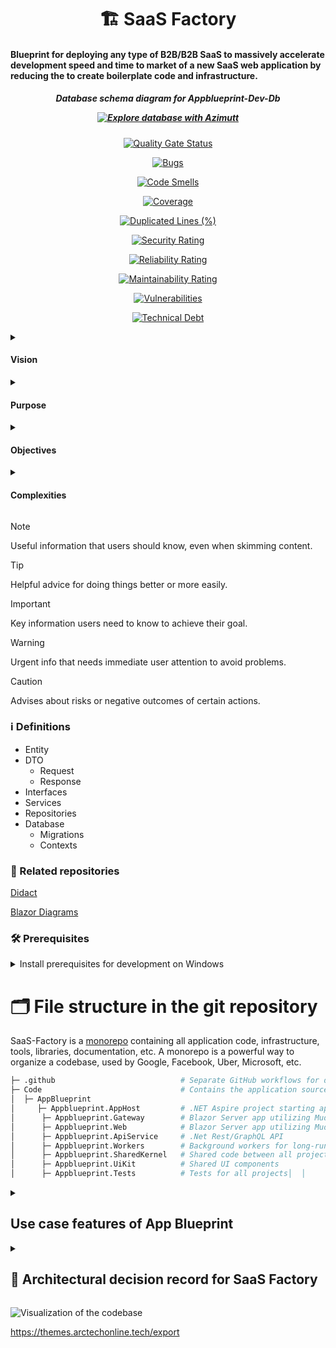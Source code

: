 <h1 align="center">  🏗️ SaaS Factory </h1>

<h4> Blueprint for deploying any type of B2B/B2B SaaS to massively accelerate development speed and time to market of a new SaaS web application by reducing the to create boilerplate code and infrastructure.
 </h4>

 <h5 align="center">

<p> Database schema diagram for Appblueprint-Dev-Db </p>

[![Explore database with Azimutt](https://img.shields.io/badge/PostgreSQL-browse_online-gray?labelColor=4169E1&logo=postgresql&logoColor=fff&style=flat)](https://azimutt.app/create?sql=https://diagram-hosting-proxy.casper-c7c.workers.dev/schema.sql)

</h5>

<div align="center">

[![Quality Gate Status](https://sonarcloud.io/api/project_badges/measure?metric=alert_status)](https://sonarcloud.io/summary/new_code?)

[![Bugs](https://sonarcloud.io/api/project_badges/measure?metric=bugs)](https://sonarcloud.io/summary/new_code?)

[![Code Smells](https://sonarcloud.io/api/project_badges/measure?metric=code_smells)](https://sonarcloud.io/summary/new_code)

[![Coverage](https://sonarcloud.io/api/project_badges/measure?metric=coverage)](https://sonarcloud.io/summary/new_code)

[![Duplicated Lines (%)](https://sonarcloud.io/api/project_badges/measure?&metric=duplicated_lines_density)](https://sonarcloud.io/summary/new_code?)

[![Security Rating](https://sonarcloud.io/api/project_badges/measure?&metric=security_rating)](https://sonarcloud.io/component_measures?id=&metric=Security)

[![Reliability Rating](https://sonarcloud.io/api/project_badges/measure?project=&metric=reliability_rating&)](https://sonarcloud.io/component_measures?id=&metric=Reliability)

[![Maintainability Rating](https://sonarcloud.io/api/project_badges/measure?project=&metric=sqale_rating&)](https://sonarcloud.io/component_measures?id=&metric=Maintainability)

[![Vulnerabilities](https://sonarcloud.io/api/project_badges/measure?project=&metric=vulnerabilities&)](https://sonarcloud.io/project/issues?id=&resolved=false&types=VULNERABILITY)

[![Technical Debt ](https://sonarcloud.io/api/project_badges/measure?project=&metric=sqale_index&)](https://sonarcloud.io/component_measures?id=&metric=squale_index)

</div>

 <details>

 <summary> 
   <h4>Vision </h4>  
 </summary> 

 Deploying a new SaaS app project working with one command via the Developer Cli and then adding features specific to the application, while all the fundamental is in place already in under 30 minutes

 </details>
 
 <details>

 <summary>
  <h4>Purpose </h4>  
 </summary> 


 </details>
 
 <details>

 <summary>

<h4> Objectives </h4>
  
 </summary>

- Fun to work with and develop
- Consolidated shared infrastructure
- Fast continuous deployment of code to infrastructure (deploy automatically after passing automated QA environment testing processes)
- Cost-effective
- Secure
- Fast development on new or existing software-as-a-service projects
- familiar tech stack (C# as much as possible)
- Minimal technical debt (standardized implementations, code clean up, modular flexible structure, tracking, and maintenance of code and database migration drift)
- Mono repo for SaaS deployment manager system and boilerplate code for deploying SaaS web app project in a separate repo
- Automated processes
- Disaster recovery implementation
- Automated documentation
- Dev, QA (automated), staging, and production environment
- Cloudagnostic (can easily be migrated to another cloud provider such as Digital Ocean/Hetzner/Linode/Render.com/Railway.com

</details>

<details>

<summary>
  <h4>  Complexities </h4>
</summary>

- Maintaining and keeping multiple deployed SaaS web applications up to date to mitigate technical debt
- Adhering to a high-level perspective and focus while being able to deepdive into low level programming and troubleshooting
- MVP status - When and how can the first SaaS Factory App be deployed?
- Should Deployment Manager be added in version 2 of SaaS Factory and how can existing deployed SaaS web apps be consolidated and migrated?
  
</details>  



> [!NOTE]
> Useful information that users should know, even when skimming content.

> [!TIP]
> Helpful advice for doing things better or more easily.

> [!IMPORTANT]
> Key information users need to know to achieve their goal.

> [!WARNING]
> Urgent info that needs immediate user attention to avoid problems.

> [!CAUTION]
> Advises about risks or negative outcomes of certain actions.

### ℹ️ Definitions

- Entity
- DTO
  - Request
  - Response
- Interfaces
- Services
- Repositories
- Database
  - Migrations
  - Contexts


### 🔗 Related repositories 

[Didact](https://github.com/DidactHQ/didact-engine)

[Blazor Diagrams](https://github.com/Blazor-Diagrams/Blazor.Diagrams)


### 🛠️  Prerequisites

<details>

<summary>Install prerequisites for development on Windows</summary>
	
1.	Open a PowerShell terminal as Administrator and run the following command to install Windows Subsystem for Linux (required for Docker):
  
    `wsl --install`

2. Restart your computer if prompted.

3. Install .NET, Git, Docker Desktop, Node.js, Azure CLI, and GitHub CLI using winget (available only on Windows 11):

    ```powershell
    @(
        "Microsoft.DotNet.SDK.9",
        "Git.Git",
        "Docker.DockerDesktop",
        "OpenJS.NodeJS",
        "npm install wrangler --save-dev"
        "GitHub.cli"    	
    ) | ForEach-Object { winget install --accept-package-agreements --accept-source-agreements --id $_ }
    
    "gh extension install https://github.com/nektos/gh-act"
    ```
</details>

# 🗂️ File structure in the git repository

SaaS-Factory is a [monorepo](https://en.wikipedia.org/wiki/Monorepo) containing all application code, infrastructure, tools, libraries, documentation, etc. 
A monorepo is a powerful way to organize a codebase, used by Google, Facebook, Uber, Microsoft, etc.

```bash
├─ .github                            # Separate GitHub workflows for deploying Infrastructure and app
├─ Code                               # Contains the application source code
│  ├─ AppBlueprint        
│     ├─ Appblueprint.AppHost         # .NET Aspire project starting app and all dependencies in Docker
│      ├─ Appblueprint.Gateway        # Blazor Server app utilizing Mudblazor components
│      ├─ Appblueprint.Web            # Blazor Server app utilizing Mudblazor components
│      ├─ Appblueprint.ApiService     # .Net Rest/GraphQL API
│      ├─ Appblueprint.Workers        # Background workers for long-running tasks and event processing
│      ├─ Appblueprint.SharedKernel   # Shared code between all projects
│      ├─ Appblueprint.UiKit          # Shared UI components
│      ├─ Appblueprint.Tests          # Tests for all projects│  │   
```


<details>

<summary>

## Use case features of App Blueprint
 
</summary>

- [ ] User management
    - [ ] Register a new user account
    - [ ] Login with existing user account
    - [ ] Logout from user account
    - [ ] Manage user profile
    - [ ] Manage user account settings    
    - [ ] File management
      - [ ] Upload a file
      - [ ] Download a file
      - [ ] Delete a file
      - [ ] Share a file
      - [ ] Manage files
      - [ ] Search and filter for a file
      - [ ] Export user data
    - [ ] Notification management
      - [ ] View notifcations
      - [ ] Check off notifications as read
    - [ ] Data export
        - [ ] Export user data

- [ ] Role and Permission management
  - [ ] Customer admin should be able to manage roles and permisions
  - [ ] Customer admin should be able to create a team
  - [ ] Customer admin should be able to assign members to a team
  - [ ] Customer admin should be able to create API keys

- [ ] Tenant management
  - [ ] Automatically provision a new tenant for a customer that signs up
    
- [ ] Subscription management
  -  [ ] Create a new subscription for a customer that signs up to a paid plan
  -  [ ] Cancel existing subscription
    
- [ ] Payment management
  - [ ] Create a payment intent for a customer that signs up to a paid subscription plan
  - [ ] Create a payment intent for a customer that that purchases a perperual license
  - [ ] Create a payment intent for a customer that that purchases credits

- [ ] Admin Management (My own access to manage my customers and their subscriptions across deployed SaaS app products)
  - [ ] Manage all users
  - [ ] Manage all tenants
  - [ ] Manage all subscriptions
  - [ ] Manage all payment intents
  - [ ] Manage all payment transactions
  - [ ] Manage all roles and permissions
  - [ ] Manage all customers

- [ ] Invoice management
  - [ ] Create a new invoice for a customer that signs up to a paid plan
  - [ ] Send invoice to customer
  - [ ] Manage invoices  

- [ ] Audit log
  - [ ] User activity
  - [ ] User audit log
- [ ] Settings
- [ ] Dashboard
- [ ] Reporting  

- [ ] Onboarding flow for new customers
  - [ ] Set user details such as name, age and so on
  - [ ] Set business details such as company name, VAT and so on
 
</details>

<details>

<summary>

## 📙 Architectural decision record for SaaS Factory
 
</summary>

- Shared API vs. Separate API for each SaaS app project [Seperate API: APPROVED]
    
    - Purpose
        - Shared API for all deployed SaaS apps
        - Shared API for Deployment Manager
        - Shared API for App Blueprint
    - Disadvantages of shared API:
        - Higher complexity
          - Single point of failure for all projects
          - Risk of calling database from API Controller that does not belong to the correct SaaS app and possible data leakage

    - Advantages of shared API:
        - Lower technical debt as there is no code drift between Appblueprint and the app projects' code
        - No duplicated API code
        - Easier to maintain and update

- Deployment Manager

  - Purpose
    - Command center to control deployment, monitoring and management of deployed SaaS apps
    - Shared Infrastructure with deployed SaaS apps
    - Integration application landscape
    - Manage customers and track growth metrics

- App Blueprint

  - Purpose
    - Template for deploying a SaaS App

- Deployed SaaS App
  - Purpose
    - Personal or commercial App (B2C or B2B or Developer first)

### Application structure

- Domain Driven Design
- Clean Architecture
  - Low technical debt
  - Reliability

### Self Contained Deployment Manager Modules

- DeploymentManager.Web

  - Command center portal

- DeploymentManager.Api

  - Rest API
  - GraphQL API

- DeploymentManager.Codeflow

   - Dependency Tracker

- DeploymentManager.Shared

  - Shared DTOs
  - Shared Enums
  - Shared Entities

- Shared Infrastructure

#### Self Contained Deployed SaaS App

- App-Blueprint template

- FileDiscovery.Web

  - Customer management portal
  - Partner portal
  - Admin portal

- FileDiscovery.Api

  - Rest API
  - GraphQL API


### Tech stack

#### Frontend

- Blazor
  - Dotnet familiarity
  - Performant
  - Can run everywhere as Web Assembly or hosted server web app
  - Strong integration with dotnet backend technologies
  - Mudblazor framework for fast user interface development
    - 3rd party mudextensions
      - https://codebeam-mudextensions.pages.dev

#### Backend

- Dotnet
  - Familiarity => High productivity
  - Performant
- YARP Proxy
- Authentication solution eg. Supertokens

#### : Infrastruture

- Railway
  - PostgreSQL databases 
- Cloudflare R2 blob storage
- Redis Cloud
- Algolia
- Grafana Cloud
- Cloudflare
- Stripe
- Resend
- Azure Key Vault
- Logsnag
- Cookiebot
- Microsoft Clarity
- Google Recaptcha
- Google Analytics
- Google Tag Manager

#### Monitoring and observability

- Open Telemetry

#### CI/CD

- Github Actions
- Pulumi Automation API
- Cloudcostify API
- Sonarcloud

#### Testing

- NSubstitute
- xUnit
- Bogus
- Architecture testing
- Function testing
- Integration testing
- Performance test (Grafana K6)
  - Smoke test
  - Load test

#### Documentation

- Deployment Manager dependency tracking map
- Dive (docker image analysis)
- Github Copilot automatic documentation
- Automatic swagger Rest API documentation
- Automatic GraphQL schema documentation
- Open Telemetry dependencies map
- Standards
  - Naming convention
  - Sonarcloud Gate
    - Technical debt under 1 hour
  - Project file structure

#### Security

- CORS
- CSRF
- HSTS
- CSP
- Zero trust & no credentials
- IP whitelisting
- Monitoring
- Pentesting
- Cloudflare DDOS protection

#### Development tools

- Microsoft SQL Studio
- Visual Studio 2022
- Github Copilot (Chat & Voice)
- VS Code
- Docker Desktop
- Postman
 
</details>

![Visualization of the codebase](diagram.svg)

https://themes.arctechonline.tech/export


